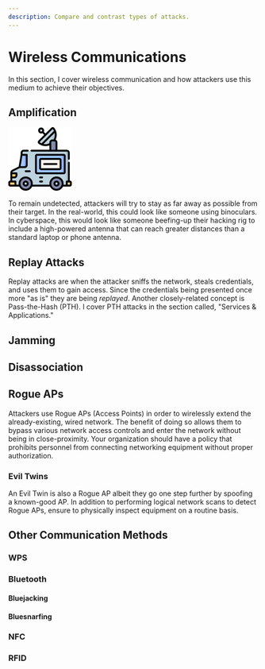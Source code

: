 ```yaml
---
description: Compare and contrast types of attacks.
---
```


# Wireless Communications

In this section, I cover wireless communication and how attackers use this medium to achieve their objectives. 

## Amplification

![](../../.gitbook/assets/mobile-unit%20%281%29.png)

To remain undetected, attackers will try to stay as far away as possible from their target. In the real-world, this could look like someone using binoculars. In cyberspace, this would look like someone beefing-up their hacking rig to include a high-powered antenna that can reach greater distances than a standard laptop or phone antenna. 

## Replay Attacks

Replay attacks are when the attacker sniffs the network, steals credentials, and uses them to gain access. Since the credentials being presented once more "as is" they are being _replayed_. Another closely-related concept is Pass-the-Hash \(PTH\). I cover PTH attacks in the section called, "Services & Applications."

## Jamming

## Disassociation

## Rogue APs

Attackers use Rogue APs \(Access Points\) in order to wirelessly extend the already-existing, wired network. The benefit of doing so allows them to bypass various network access controls and enter the network without being in close-proximity. Your organization should have a policy that prohibits personnel from connecting networking equipment without proper authorization. 

### Evil Twins

An Evil Twin is also a Rogue AP albeit they go one step further by spoofing a known-good AP. In addition to performing logical network scans to detect Rogue APs, ensure to physically inspect equipment on a routine basis.  

## Other Communication Methods

### WPS

### Bluetooth

#### Bluejacking

#### Bluesnarfing

### NFC

### RFID



